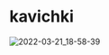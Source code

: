 # kavichki
![2022-03-21_18-58-39](https://user-images.githubusercontent.com/102034855/159301116-5412721d-feb2-44c0-8cec-29e4a77520c0.jpg)
